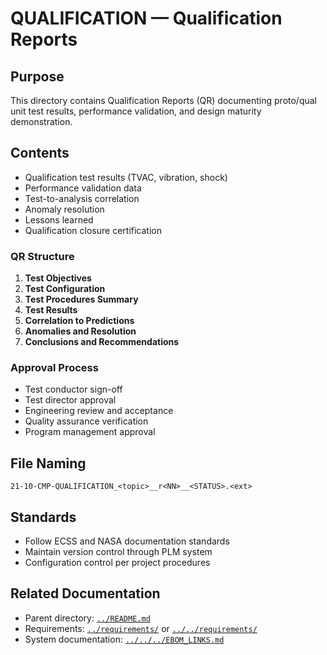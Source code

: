 # QUALIFICATION — Qualification Reports

## Purpose

This directory contains Qualification Reports (QR) documenting proto/qual unit test results, performance validation, and design maturity demonstration.

## Contents

- Qualification test results (TVAC, vibration, shock)
- Performance validation data
- Test-to-analysis correlation
- Anomaly resolution
- Lessons learned
- Qualification closure certification

### QR Structure

1. **Test Objectives**
2. **Test Configuration**
3. **Test Procedures Summary**
4. **Test Results**
5. **Correlation to Predictions**
6. **Anomalies and Resolution**
7. **Conclusions and Recommendations**

### Approval Process

- Test conductor sign-off
- Test director approval
- Engineering review and acceptance
- Quality assurance verification
- Program management approval

## File Naming

```
21-10-CMP-QUALIFICATION_<topic>__r<NN>__<STATUS>.<ext>
```

## Standards

- Follow ECSS and NASA documentation standards
- Maintain version control through PLM system
- Configuration control per project procedures

## Related Documentation

- Parent directory: [`../README.md`](../README.md) 
- Requirements: [`../requirements/`](../requirements/) or [`../../requirements/`](../../requirements/)
- System documentation: [`../../../EBOM_LINKS.md`](../../../EBOM_LINKS.md)
